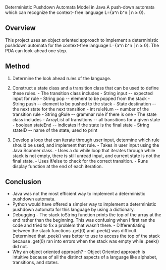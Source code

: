Deterministic Pushdown Automata Model in Java
A push-down automata which can recognize the context-
free language L={a^n b^n | n ≥ 0}.

## Overview
This project uses an object oriented approach to implement a deterministic pushdown automata for the context-free language L={a^n b^n | n ≥ 0}.  The PDA can look-ahead one step.

## Method
1. Determine the look ahead rules of the language.

2. Construct a state class and a transition class that can be used to define these rules.
       - The transition class includes 
              - String input -- expected input for rule
              - String pop -- element to be popped from the stack
              - String push -- element to be pushed to the stack
              - State destination -- the next state for the next transition
              - int ruleNum -- number of the transition rule
              - String gRule -- grammar rule if there is one
       - The state class includes
              - ArrayList of transitions -- all transitions for a given state
              - boolean stateEnd -- indicates if the state is the final state
              - String stateID -- name of the state, used to print

3. Develop a loop that can iterate through user input, determine which rule should be used, and implement that rule.
       - Takes in user input using the Java Scanner class.
       - Uses a do while loop that iterates through while stack is not empty, there is still unread input, and current state is not the final state.
       - Uses if/else to check for the correct transition.
       - Runs display function at the end of each iteration.

## Conclusion
- Java was not the most efficient way to implement a deterministic pushdown automata.
- Python would have offered a simpler way to implement a deterministic pushdown automata for this language by using a dictionary.
- Debugging
       - The stack toString function prints the top of the array at the end rather than the beginning.  This was confusing when I first ran the code and tried to fix a problem that wasn’t there.
       - Differentiating between the stack functions .get(0) and .peek() was difficult.  Determined that .peek() was better to use to access the top of the stack because .get(0) ran into errors when the stack was empty while .peek() did not.
- Why an object oriented approach?
       - Object Oriented approach is intuitive because of all the distinct aspects of a language like alphabet, transitions, and states.  


